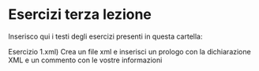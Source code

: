 # Esercizi terza lezione
Inserisco qui i testi degli esercizi presenti in questa cartella:

Esercizio 1.xml) Crea un file xml e inserisci un prologo con la dichiarazione XML e un commento con le vostre informazioni